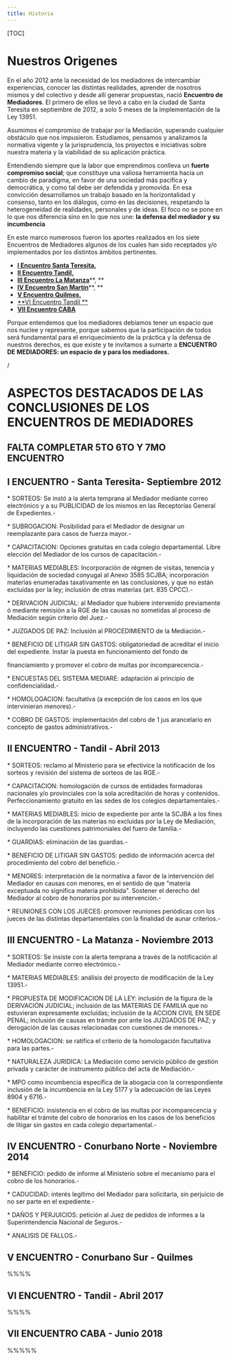 ```yaml
---
title: Historia
---
```

[TOC]

# Nuestros Origenes

En el año 2012 ante la necesidad de los mediadores de intercambiar experiencias, conocer las distintas realidades, aprender de nosotros mismos y  del colectivo y desde allí generar propuestas, nació **Encuentro de Mediadores**. El primero de ellos se llevó a cabo en la ciudad de Santa Teresita en septiembre de 2012, a solo 5 meses de la implementación de la Ley 13951.

Asumimos el compromiso de trabajar por la Mediación, superando cualquier obstáculo que nos impusieron. Estudiamos, pensamos y analizamos la normativa vigente y la jurisprudencia, los proyectos e iniciativas sobre nuestra materia y la viabilidad de su aplicación práctica. 

Entendiendo siempre que la labor que emprendimos conlleva un **fuerte compromiso social**; que constituye una valiosa herramienta hacia un cambio de paradigma, en favor de una sociedad más pacífica y democrática, y como tal debe ser defendida y promovida. En esa convicción desarrollamos un trabajo basado en la horizontalidad y consenso, tanto en los diálogos, como en las decisiones, respetando la heterogeneidad de realidades, personales y de ideas. El foco no se pone en lo que nos diferencia sino en lo que nos une: **la defensa del mediador y su incumbencia**

En este marco numerosos fueron los aportes realizados en los siete Encuentros de Mediadores  algunos de los cuales han sido receptados y/o implementados por  los distintos ámbitos pertinentes. 

* [**I Encuentro Santa Teresita,**](/primero/)
* [**II Encuentro Tandil,**](/segundo/)
* [**III Encuentro La Matanza**](/tercero/)**, **
* [**IV Encuentro San Martín**](/cuarto/)**, **
* [**V Encuentro Quilmes,**](/quinto/)
* [**VI Encuentro Tandil **](/sexto/)
* [**VII Encuentro CABA**](<y VII Encuentro CABA(/septimo/>)

Porque entendemos que los mediadores debíamos tener un espacio que nos nuclee y represente, porque sabemos que la participación de todos será fundamental para el enriquecimiento de la práctica y la defensa de nuestros derechos, es que existe y te invitamos a sumarte a **ENCUENTRO DE MEDIADORES:  un espacio de y para los mediadores.**

/

# ASPECTOS DESTACADOS DE LAS CONCLUSIONES DE LOS ENCUENTROS DE MEDIADORES

## FALTA COMPLETAR 5TO 6TO Y 7MO ENCUENTRO

## **I  ENCUENTRO - Santa Teresita- Septiembre 2012**

\* SORTEOS:  Se instó a la alerta temprana al Mediador mediante correo electrónico y a su PUBLICIDAD de los mismos en las Receptorías General de Expedientes.-

\* SUBROGACION:  Posibilidad para el Mediador de designar un reemplazante para casos de fuerza mayor.-

\* CAPACITACION:  Opciones gratuitas en cada colegio departamental. Libre elección del Mediador de los cursos de capacitación.-

\* MATERIAS MEDIABLES:  Incorporación de régmen de visitas, tenencia y liquidación de sociedad conyugal al Anexo 3585 SCJBA; incorporación materias enumeradas taxativamente en las conclusiones, y que no están excluídas por la ley; inclusión de otras materias (art. 835 CPCC).-

\* DERIVACION JUDICIAL: al Mediador que hubiere intervenido previamente ó mediante remisión a la RGE de las causas no sometidas al proceso de Mediación según criterio del Juez.- 

\* JUZGADOS DE PAZ: Inclusión al PROCEDIMIENTO de la Mediación.-

\* BENEFICIO DE LITIGAR SIN GASTOS:  obligatoriedad de acreditar el inicio del expediente. Instar la puesta en funcionamiento del fondo de 

financiamiento y promover el cobro de multas por incomparecencia.-

\* ENCUESTAS DEL SISTEMA MEDIARE:  adaptación al principio de confidencialidad.-

\* HOMOLOGACION:  facultativa (a excepción de los casos en los que intervinieran menores).-

\* COBRO DE GASTOS: implementación del cobro de 1 jus arancelario en concepto de gastos administrativos.-

## **II ENCUENTRO - Tandil - Abril 2013**

\* SORTEOS:  reclamo al Ministerio para se efectivice la notificación de los sorteos y revisión del sistema de sorteos de las RGE.-

\* CAPACITACION:  homologación de cursos de entidades formadoras nacionales y/o provinciales con la sola acreditación de horas y contenidos. Perfeccionamiento gratuito en las sedes de los colegios departamentales.-

\* MATERIAS MEDIABLES:  inicio de expediente por ante la SCJBA a los fines de la incorporación de las materias no excluidas por la Ley de Mediación, incluyendo las cuestiones patrimoniales del fuero de familia.-

\* GUARDIAS:  eliminación de las guardias.-

\*  BENEFICIO DE LITIGAR SIN GASTOS:  pedido de información acerca del procedimiento del cobro del beneficio.-

\* MENORES:  interpretación de la normativa a favor de la intervención del Mediador en causas con menores, en el sentido de que "materia exceptuada no significa materia prohibida". Sostener el derecho del Mediador al cobro de honorarios por su intervención.-

\* REUNIONES CON LOS JUECES:  promover reuniones periódicas con los jueces de las distintas departamentales con la finalidad de aunar criterios.-

## **III  ENCUENTRO  - La Matanza - Noviembre 2013**

\* SORTEOS: Se insiste con la alerta temprana a través de la notificación al Mediador mediante correo electrónico.-

\* MATERIAS MEDIABLES:  análisis del proyecto de modificación de la Ley 13951.-

\* PROPUESTA DE MODIFICACION DE LA LEY: inclusión de la figura de la DERIVACIÓN JUDICIAL; inclusión de las MATERIAS DE FAMILIA que no estuvieran expresamente excluídas; inclusión de la ACCION CIVIL EN SEDE PENAL; inclusión de causas en trámite por ante los JUZGADOS DE PAZ;  y derogación de las causas relacionadas con cuestiones de menores.-

\* HOMOLOGACION:  se ratifica el criterio de la homologación facultativa para las partes.-

\* NATURALEZA JURIDICA: La Mediación como servicio público de gestión privada y carácter de instrumento público del acta de Mediación.-

\* MPO como incumbencia específica de la abogacía con la correspondiente inclusión de la incumbencia en la Ley 5177 y la adecuación de las Leyes 8904 y 6716.-

\* BENEFICIO:  insistencia en el cobro de las multas por incomparecencia y habilitar el trámite del cobro de honorarios en los casos de los beneficios de litigar sin gastos en cada colegio departamental.-

## **IV ENCUENTRO - Conurbano Norte - Noviembre 2014**

\* BENEFICIO:  pedido de informe al Ministerio sobre el mecanismo para el cobro de los honorarios.-

\* CADUCIDAD:  interés legítimo del Mediador para solicitarla, sin perjuicio de no ser parte en el expediente.-

\* DAÑOS Y PERJUICIOS: petición al Juez de pedidos de informes a la Superintendencia Nacional de Seguros.- 

\* ANALISIS DE FALLOS.-

## V ENCUENTRO - Conurbano Sur - Quilmes 

%%%%

## VI ENCUENTRO - Tandil - Abril 2017

%%%%

## VII ENCUENTRO CABA - Junio 2018

%%%%%
